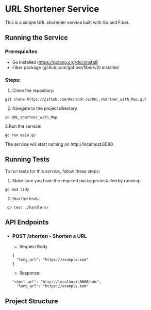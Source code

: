 # URL Shortener Service
This is a simple URL shortener service built with Go and Fiber.
## Running the Service
### Prerequisites
- Go installed (https://golang.org/doc/install)
- Fiber package (github.com/gofiber/fiber/v2) installed

### Steps:
1. Clone the repository:
```
git clone https://github.com/Aashish-32/URL_shortner_with_Map.git
```
2. Navigate to the project directory
```
cd URL_shortner_with_Map
```
3.Run the service:
```
go run main.go
```
The service will start running on http://localhost:8080.

## Running Tests
To run tests for this service, follow these steps:

1. Make sure you have the required packages installed by running:
```
go mod tidy
```
2. Run the tests:
```
 go test ./handlers/
```

## API Endpoints
- ### POST /shorten - Shorten a URL
  - Request Body
  ```
  {
    "long_url": "https://example.com"
  }
  ```
  - Response:
  ```
  "short_url": "http://localhost:8080/abc",
    "long_url": "https://example.com"
  
  ```
  




## Project Structure


